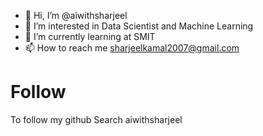 - 👋 Hi, I’m @aiwithsharjeel
- 👀 I’m interested in Data Scientist and Machine Learning
- 🌱 I’m currently learning at SMIT 
- 📫 How to reach me sharjeelkamal2007@gmail.com
<h1>Follow</h1>
<p>To follow my github Search aiwithsharjeel</p>

<!---
aiwithsharjeel/aiwithsharjeel is a ✨ special ✨ repository because its `README.md` (this file) appears on your GitHub profile.
You can click the Preview link to take a look at your changes.
--->
